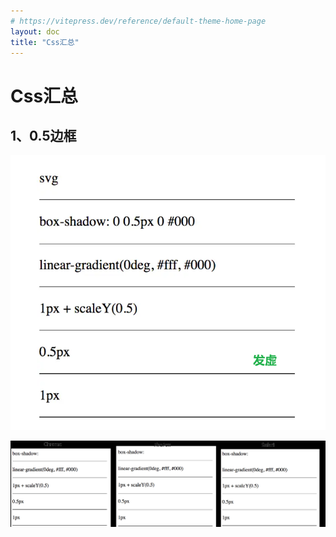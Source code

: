 ```yaml
---
# https://vitepress.dev/reference/default-theme-home-page
layout: doc
title: "Css汇总"
---
```


# Css汇总

## 1、0.5边框

![0.5边框](assets/Css汇总/image-1.png)

![0.5边框](assets/Css汇总/image.png)

